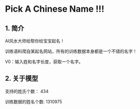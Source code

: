 # Pick A Chinese Name !!!

## 1. 简介
AI风水大师给帮你给宝宝起名！

训练语料爬自某起名网站，所有的训练数据本身都是一个不错的名字！

V0：输入姓和名字长度，获取一个名字。

## 2. 关于模型

支持的姓氏个数：  434

训练数据的姓名个数: 1310975


